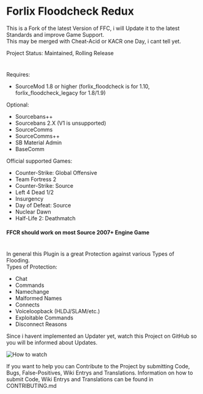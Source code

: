 # Forlix Floodcheck Redux
This is a Fork of the latest Version of FFC, i will Update it to the latest Standards and improve Game Support.  
This may be merged with Cheat-Acid or KACR one Day, i cant tell yet.

Project Status: Maintained, Rolling Release
#
Requires:
- SourceMod 1.8 or higher (forlix_floodcheck is for 1.10, forlix_floodcheck_legacy for 1.8/1.9)

Optional:
- Sourcebans++
- Sourcebans 2.X (V1 is unsupported)
- SourceComms
- SourceComms++
- SB Material Admin
- BaseComm

Official supported Games:
- Counter-Strike: Global Offensive
- Team Fortress 2
- Counter-Strike: Source
- Left 4 Dead 1/2
- Insurgency
- Day of Defeat: Source
- Nuclear Dawn
- Half-Life 2: Deathmatch
#### FFCR should work on most Source 2007+ Engine Game
#
In general this Plugin is a great Protection against various Types of Flooding.  
Types of Protection:  
- Chat
- Commands
- Namechange
- Malformed Names
- Connects
- Voiceloopback (HLDJ/SLAM/etc.)
- Exploitable Commands
- Disconnect Reasons

Since i havent implemented an Updater yet, watch this Project on GitHub so you will be informed about Updates.

![How to watch](https://help.github.com/assets/images/help/repository/repo-actions-watch.png)

If you want to help you can Contribute to the Project by submitting Code, Bugs, False-Positives, Wiki Entrys and Translations.
Information on how to submit Code, Wiki Entrys and Translations can be found in CONTRIBUTING.md
